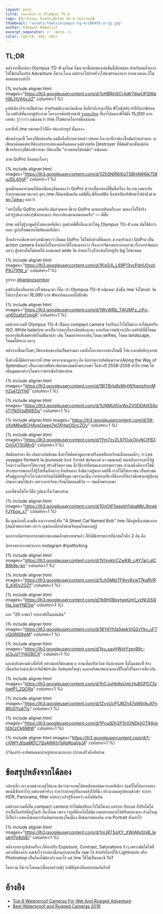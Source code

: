 ```yaml
---
layout: post
title: เดินหอศิลป์ กับ Olympus TG-4
tags: [Archive, Event,Notes On A Journey]
thumbnail: "assets/feats/olympus-tg-4/286455_orig.jpg"
author: Pakawat Nakwijit
excerpt_separator: <!--more-->
color: rgb(19, 196, 165)
---
```


## TL;DR

หลังจากซื้อกล้อง Olympus TG-4 มาใหม่ ก็ขอเวลานี้เห่อของเล่นชิ้นนี้สักหน่อย สำหรับคนที่จะเอาไปใช้ถ่ายในทริป Advanture ก็น่าจะโอเค แต่ถ้าจะไปถ่ายทั่วๆไปตามร้านอาหาร ถ่ายนางแบบ ก็ไม่ค่อยเหมาะเท่าไร 
<!--more-->

{% include aligner.html images="https://lh3.googleusercontent.com/d/1oHBRlnSCr4dK7diwUPQWaH8LHV44xJjZ" column=1 %}

แปปเดียวก็จะจบปีแล้วนะ สำหรับพนักงานเงินเดือน สิ่งที่กำลังจะมาก็คือ <span class="tag-en">#โบนัสประจำปีกับภาษีก้อนโต</span> แต่ยังดีที่นายกตู่ประกาศ โครงการช๊อปช่วยชาติ [รายละเอียด](https://www.itax.in.th/projects/101/wiki/%E0%B8%8A%E0%B9%89%E0%B8%AD%E0%B8%9B%E0%B8%8A%E0%B9%88%E0%B8%A7%E0%B8%A2%E0%B8%8A%E0%B8%B2%E0%B8%95%E0%B8%B4) ที่เอาไปลดภาษีได้ตั้ง 15,000 บาท เลยนะ วู้ววววว แน่นอนว่า /me ก็ไม่พลาดโอกาสนี้แน่นอน

และสิ่งที่ /me หมายตาไว้ก็คือ กล้องถ่ายรูป นั้นเอง~

พักหลังๆมานี้ ใครๆก็มีกล้องกัน แค่มือถือก็ถ่ายสวยแล้ว เห้ยยย ถึงเวลาที่เราต้องซื้อมันบ้างแล้วหละ จะเขียนบล๊อคแต่ละทีต้องลำบากกล้องคนอื่นตลอด แต่ด้วยสกิล Destroyer ที่มีติดตัวมาตั้งแต่เกิดฟีเจอร์แรกๆที่ต้องพิจารณา ก็ต้องเป็น "ความทนไม้ทนมือ" หนิแหละ

ภาพ GoPro ก็ลอยมาไกลๆ

{% include aligner.html images="https://lh3.googleusercontent.com/d/1iZtj3NIR6I0uTSBHAW6jk758uJDL4XgF" column=1 %}

ดูเหมือนหลายๆคนก็คิดเหมือนๆกันแหละว่า GoPro น่าจะเป็นกล้องที่ขึ้นชื่อเรื่อง อึด ทน เหมาะกับกิจกรรมแอดเวนเจอร์ ลุยๆ /me ก็คิดเหมือนกัน แต่พี่ตั๊บ,พี่ที่ออฟฟิส ซึ่งเขาเปิดบริษัทพาไปดำน้ำด้วย [พท.โฆษณา](https://www.facebook.com/divepotato/) บอกว่า

<div class="blockquote">"อย่าไปซื้อ GoPro เลยครับ มันห่วยมาก พี่เจอ GoPro มาหลายสิบเครื่องละ พอเอาไปใช้จริงแล้ว(รูปและกล้อง)พังเยอะมาก ยังกะกล้องของเล่นเลยครับ" ― พี่ตั๊บ</div>

/me หนิไม่รู้จะพูดยังไงต่อเลยทีเดียว สุดท้ายพี่ตั๊บก็แนะนำให้ดู Olympus TG-4 แทน มันใช้ดีกว่าเยอะ กูเกิลใหม่แทบไม่ทันเลยทีเดียว

ซึ่งหลังจากศึกษาอย่างหนักพบว่า เอิ่มมม GoPro ไม่ได้ดีอย่างที่คิดแฮะ ความจริงแล้ว GoPro เป็น action camera ซึ่งเน้นไปในการถ่ายวิดีโอซะมากกว่า เรื่องการจัดองค์กระกอบภาพ เรื่องการจัดแสง บลาๆ สู้กล้องอื่นไม่ค่อยได้ แถมเลนส์ wide จัด ถ่ายอะไรๆก็จะเน้นไปอยู่กับ bg ไปซะหมด

{% include aligner.html images="https://lh3.googleusercontent.com/d/1KsGjX_L69P13ycPdnU0yzilP9J7XNt_y" column=1 %}

รูปจาก [@tankozsombor](https://twitter.com/tankozsombor)

แต่ตัวเลือกที่หลายเวปไซท์แนะนำ ก็คือ เจ้า Olympus TG-4 หนิแหละ ดังนั้น /me จึงไม่รอช้า จัดไปเบาๆในราคา 16,990 บาท <span class="tag-en">#ต้องกินแกลบไปซักพัก</span>

{% include aligner.html images="https://lh3.googleusercontent.com/d/1WyWRb_T4jUMFz_ciFo-un60zafzFopgA" column=1 %}

แต่ด้วยความที่ Olympus TG-4 เป็นแค่ compact camera จึงปรับอะไรได้ไม่มาก ทำได้แค่ปรับ ISO, White balance เอาเป็นว่าง่อยๆในระดับหนึ่งละนะ แลกกับความ(น่าจะ)ถึก แต่ยังดีที่มีโหมดหลายๆอันที่เซตค่าอัตโนมัติมาแล้ว เช่น โหมดถ่ายกลางคืน,โหมด selfies, โหมด landscape, โหมดใต้ทะเล บลาๆ

หลังจากซื้อมาใหม่ๆ ก็ต้องเห่อของกันเป็นธรรมดา เลยถือโอกาสเอากล้องใหม่นี้ ไปแวะหอศิลป์กรุงเทพ

ซึ่งช่วงนี้ก็มีนิทรรศการที่ /me อยากจะมาดูมากๆ คือ นิทรรศการทัศนียมรรคา(Along the Way of Splendour) เป็นภาพถ่ายฝีพระหัตถ์ของสมเด็จพระเทพฯ ในช่วงปี 2558-2559 ทำให้ /me ได้เห็นมุมมองต่างๆในพระราชกรณียกิจของท่าน


{% include aligner.html images="https://lh3.googleusercontent.com/d/1BITBrlp8zMytWXqoisfmnMhZue12jYh6" column=1 %}

{% include aligner.html images="https://lh3.googleusercontent.com/d/1UNMUIGwWxZV0DDAlXS9uxTYNOUsBWEDu" column=1 %}

{% include aligner.html images="https://lh3.googleusercontent.com/d/1j8-oXqM6wBCHAypOweq7eOXHwOSncZOv" column=1 %}

{% include aligner.html images="https://lh3.googleusercontent.com/d/1Ym7zy2L97OvkOjivNClFB3OvGXT5GMnS" column=1 %}


<div class="blockquote">ทัศนียมรรคา คือ เส้นทางอันพึงชม ซึ่งทำให้คิดคำพูดภาษาฝรั่งเศสที่เคยเรียนเมื่อตอนเด็กๆ ว่า Les voyages forment la jeunesse (เลส์ วัวยาชส์ ฟอร์มองต์ ลา เฌอแนส) หมายถึงการออกไปสู่โลกกว้างเป็นการให้ความรู้ สร้างชีวิตเยาวชน ซึ่งวิธีการที่สอนและอบรมเยาวชน ส่วนหนึ่งคือการให้มีประสบการณ์ออกไปรู้ไปเห็นสิ่งต่างๆ ยิ่งเห็นมาก ยิ่งมีความรู้มาก แต่ทีนี้ เราก็ไม่ใช่เยาวชน เป็นชราชน หรือผู้สูงอายุก็ว่าไป แต่การเรียนไม่มีที่สิ้นสุด เพราะฉะนั้น การท่องเที่ยวก็คือการให้การศึกษาแก่ผู้มีอายุเกินเยาวชนไปแล้ว เพราะการเรียน เรียนได้ตลอดชีวิต
― สมเด็จพระเทพฯ</div>

และที่ขาดไม่ได้ ก็คือ รูปแมวในวังของท่าน

{% include aligner.html images="https://lh3.googleusercontent.com/d/10nOtF5eexkh1obaMkL6tnekFJYbox_x7" column=1 %}

ชื่อ คุณบ๊อบบี้ ตามชื่อ แมวจากหนังสือ "A Street Cat Named Bob" /me ก็มีอยู่หนึ่งเล่มนะเออ [สมเด็จพระเทพฯ เล่าว่า คุณบ๊อบบี้กำลังตามจีบคุณใบตองอยู่]

นอกจากนิทรรศการภาพถ่ายของสมเด็จพระเทพฯแล้ว ก็ยังมีนิทรรศการที่น่าสนใจอีก 2 อัน คือ

นิทรรศการภาพถ่ายจาก instagram <span class="tag-en">#rpstforking</span>


{% include aligner.html images="https://lh3.googleusercontent.com/d/1VtxyktrCZwK8j_cAY7arLglCB8k8p-kn" column=1 %}

{% include aligner.html images="https://lh3.googleusercontent.com/d/1IJn5MbI7F9vvRzwT7kgRVRS_K40x2OZf" column=1 %}

{% include aligner.html images="https://lh3.googleusercontent.com/d/1b9H0BoytweUm1_yzNr2i5QHa_pwYNE5w" column=1 %}


และ "20 ภาพกวี รอยอาลัยในแผ่นดิน"


{% include aligner.html images="https://lh3.googleusercontent.com/d/1BY4Yh1a5eekVjQ2yYkv_uFTyQdjNS9wM" column=1 %}

{% include aligner.html images="https://lh3.googleusercontent.com/d/1sv_savHWxtYzev99c-sCoJsTYI4G8ICX" column=1 %}


และมาถึงสยามช่วงนี้ทั้งที อย่างน้อยก็ต้องขอแวะ ลานเซ็นทรัลเวิลด์ กันซะหน่อย ซึ่งในแต่ละปี ห้างเซ็นทรัลเวิลด์จะมีการจัดไฟประดับ กับต้นสนใหญ่ๆ ฉลองคริสมาสและฉลองปีใหม่ไปในคราวเดียวกัน


{% include aligner.html images="https://lh3.googleusercontent.com/d/1hCJuHb9qUmLHuBGPDZ3ztiwtP1_ZQORo" column=1 %}

{% include aligner.html images="https://lh3.googleusercontent.com/d/1ZvvUcP1JBZh47sW6rAuXFn8Rz5YuATly" column=1 %}

{% include aligner.html images="https://lh3.googleusercontent.com/d/1PcudDh2P3UONDkh0TRAiwhDlczCk6MtW" column=1 %}

{% include aligner.html images="https://lh3.googleusercontent.com/d/1-cj0WYJttsqMDC7QyAWKU1sRqRoaVscA" column=1 %}

//วันเสาร์-อาทิตย์คนมาถ่ายรูปเยอะมากกกก
//ถ่ายเสร็จก็กลับบ้าน

# ข้อสรุปหลังจากได้ลอง

กล้องเล็ก เบา แบตน่าจะอยู่ได้นาน คิดว่าน่าจะทนไม้ทนมือพอสมควรเลยทีเดียว (แต่ก็ไม่ได้อยากลองตอนนี้ซักเท่าไร) แต่เอาเข้าจริงๆ ระหว่างถ่ายรูปก็แอบแฮ้งไปทีนึง ประมวลผลรูปค่อนข้างช้า จะถ่าย HDR, Panorama, filter แปลกๆ แล้วรู้สึกเลยว่า คงไม่ทันกิน

แต่ด้วยความที่เป็น compact camera ทำให้มันปรับอะไรไม่ได้เลย แค่ระยะ focus ก็ปรับไม่ได้ ถ้าเป็นในทริปที่อยู่ในป่า ก็คงโอเค เพราะว่ารูปที่ถ่ายไม่ได้มีความหลากหลายให้ปรับเยอะมาก ส่วนใหญ่ก็เป็นวิว แต่คงไม่เหมาะกับเดินถ่ายเล่นๆในเมือง ที่เน้นถ่ายของกิน ภาพ Portrait สักเท่าไร

{% include aligner.html images="https://lh3.googleusercontent.com/d/1nlJ8TSqXY_XWnMxStxB_IeukH7p8zbEj" column=1 %}

หลังจากเอารูปเข้าเครื่อง ก็ต้องปรับ Exposure, Contrast, Saturations รัวๆ เพราะมันไม่ได้สีอย่างที่ต้องการ แต่เข้าใจว่ากล้องนี้สามารถถ่ายเป็น raw ได้ สำหรับใครที่ใช้ Lightroom หรือ Photoshop เป็นก็คงไม่ต้องกังวลอะไร แต่ /me ใช้ไม่เป็นหนะซิ ToT

โดยรวม ก็น่าจะโอเคนะ(ซื้อมาแล้วหนิ) ถ้ามีปัญหาก็ค่อยมาบ่นกันอีกที

# อ้างอิง
* [Top 8 Waterproof Cameras For Wet And Rugged Adventure](http://manmakesfire.com/best-waterproof-cameras-rugged-adventure/)
* [Best Waterproof and Rugged Cameras 2016](http://www.tomsguide.com/us/best-waterproof-cameras,review-2194.html)
